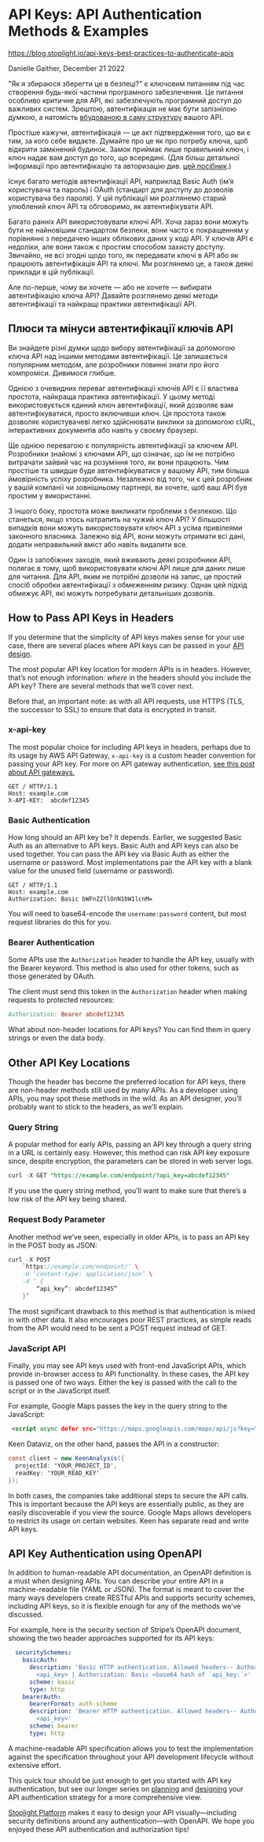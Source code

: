 # API Keys: API Authentication Methods & Examples

https://blog.stoplight.io/api-keys-best-practices-to-authenticate-apis

Danielle Gaither, December 21 2022

"Як я збираюся зберегти це в безпеці?" є ключовим питанням під час створення будь-якої частини програмного забезпечення. Це питання особливо критичне для API, які забезпечують програмний доступ до важливих систем. Зрештою, автентифікація не має бути запізнілою думкою, а натомість [вбудованою в саму структуру](https://blog.stoplight.io/where-security-fits-in-your-api-design-process) вашого API.

Простіше кажучи, автентифікація — це акт підтвердження того, що ви є тим, за кого себе видаєте. Думайте про це як про потребу ключа, щоб відкрити замкнений будинок. Замок приймає лише правильний ключ, і ключ надає вам доступ до того, що всередині. (Для більш детальної інформації про автентифікацію та авторизацію див. [цей посібник](https://blog.stoplight.io/align-your-api-teams-on-auth-basics).)

Існує багато методів автентифікації API, наприклад Basic Auth (ім’я користувача та пароль) і OAuth (стандарт для доступу до дозволів користувача без пароля). У цій публікації ми розглянемо старий улюблений ключ API та обговоримо, як автентифікувати API.

Багато ранніх API використовували ключі API. Хоча зараз вони можуть бути не найновішим стандартом безпеки, вони часто є покращенням у порівнянні з передачею інших облікових даних у коді API. У ключів API є недоліки, але вони також є простим способом захисту доступу. Звичайно, не всі згодні щодо того, як передавати ключі в API або як працюють автентифікація API та ключі. Ми розглянемо це, а також деякі приклади в цій публікації.

Але по-перше, чому ви хочете — або не хочете — вибирати автентифікацію ключа API? Давайте розглянемо деякі методи автентифікації та найкращі практики автентифікації API.

## Плюси та мінуси автентифікації ключів API

Ви знайдете різні думки щодо вибору автентифікації за допомогою ключа API над іншими методами автентифікації. Це залишається популярним методом, але розробники повинні знати про його компроміси. Дивимося глибше.

Однією з очевидних переваг автентифікації ключів API є її властива простота, найкраща практика автентифікації. У цьому методі використовується єдиний ключ автентифікації, який дозволяє вам автентифікуватися, просто включивши ключ. Ця простота також дозволяє користувачеві легко здійснювати виклики за допомогою cURL, інтерактивних документів або навіть у своєму браузері.

Ще однією перевагою є популярність автентифікації за ключем API. Розробники знайомі з ключами API, що означає, що їм не потрібно витрачати зайвий час на розуміння того, як вони працюють. Чим простіше та швидше буде автентифікуватися у вашому API, тим більша ймовірність успіху розробника. Незалежно від того, чи є цей розробник у вашій компанії чи зовнішньому партнері, ви хочете, щоб ваш API був простим у використанні.

З іншого боку, простота може викликати проблеми з безпекою. Що станеться, якщо хтось натрапить на чужий ключ API? У більшості випадків вони можуть використовувати ключ API з усіма привілеями законного власника. Залежно від API, вони можуть отримати всі дані, додати неправильний вміст або навіть видалити все.

Один із запобіжних заходів, який вживають деякі розробники API, полягає в тому, щоб використовувати ключі API лише для даних лише для читання. Для API, яким не потрібні дозволи на запис, це простий спосіб обробки автентифікації з обмеженням ризику. Однак цей підхід обмежує API, які можуть потребувати детальніших дозволів.

## How to Pass API Keys in Headers

If you determine that the simplicity of API keys makes sense for your use case, there are several places where API keys can be passed in your [API design](https://stoplight.io/api-design-guide/basics/). 

The most popular API key location for modern APIs is in headers. However, that’s not enough information: *where* in the headers should you include the API key? There are several methods that we’ll cover next.

Before that, an important note: as with all API requests, use HTTPS  (TLS, the successor to SSL) to ensure that data is encrypted in transit.

### x-api-key

The most popular choice for including API keys in headers, perhaps due to its usage by AWS API Gateway, ``x-api-key`` is a custom header convention for passing your API key. For more on API gateway authentication, [see this post about API gateways.](https://blog.stoplight.io/api-proxy-vs-api-gateway-c008c942a02d)

```vbnet
GET / HTTP/1.1
Host: example.com
X-API-KEY:  abcdef12345
```

### Basic Authentication

How long should an API key be? It depends. Earlier, we suggested  Basic Auth as an alternative to API keys. Basic Auth and API keys can  also be used together. You can pass the API key via Basic Auth as either the username or password. Most implementations pair the API key with a  blank value for the unused field (username or password).

```vbnet
GET / HTTP/1.1
Host: example.com
Authorization: Basic bWFnZ2llOnN1bW1lcnM=
```

You will need to base64-encode the ``username:password`` content, but most request libraries do this for you.

### Bearer Authentication

Some APIs use the ``Authorization`` header to handle the API key, usually with the Bearer keyword. This  method is also used for other tokens, such as those generated by OAuth.

The client must send this token in the `Authorization` header when making requests to protected resources:

```makefile
Authorization: Bearer abcdef12345
```

What about non-header locations for API keys? You can find them in query strings or even the data body.

## Other API Key Locations

Though the header has become the preferred location for API keys,  there are non-header methods still used by many APIs. As a developer  using APIs, you may spot these methods in the wild. As an API designer,  you’ll probably want to stick to the headers, as we’ll explain.

### Query String

A popular method for early APIs, passing an API key through a query  string in a URL is certainly easy. However, this method can risk API key exposure since, despite encryption, the parameters can be stored in web server logs.

```sql
curl -X GET "https://example.com/endpoint/?api_key=abcdef12345"
```

If you use the query string method, you’ll want to make sure that there’s a low risk of the API key being shared.

### Request Body Parameter

Another method we’ve seen, especially in older APIs, is to pass an API key in the POST body as JSON:

```cpp
curl -X POST
	`https://example.com/endpoint/’ \
	-H ‘content-type: application/json’ \
	-d ‘ {
		“api_key”: abcdef12345”
	}’
```

The most significant drawback to this method is that authentication  is mixed in with other data. It also encourages poor REST practices, as  simple reads from the API would need to be sent a POST request instead  of GET.

### JavaScript API

Finally, you may see API keys used with front-end JavaScript APIs,  which provide in-browser access to API functionality. In these cases,  the API key is passed one of two ways. Either the key is passed with the call to the script or in the JavaScript itself.

For example, Google Maps passes the key in the query string to the JavaScript:

```xml
 <script async defer src="https://maps.googleapis.com/maps/api/js?key=YOUR_API_KEY&callback=initMap" type="text/javascript"></script>
```

Keen Dataviz, on the other hand, passes the API in a constructor:

```csharp
const client = new KeenAnalysis({
  projectId: 'YOUR_PROJECT_ID',
  readKey: 'YOUR_READ_KEY'
});
```

In both cases, the companies take additional steps to secure the API  calls. This is important because the API keys are essentially public, as they are easily discoverable if you view the source. Google Maps allows developers to restrict its usage on certain websites. Keen has separate read and write API keys.

##  API Key Authentication using OpenAPI

In addition to human-readable API documentation, an OpenAPI  definition is a must when designing APIs. You can describe your entire  API in a machine-readable file (YAML or JSON). The format is meant to  cover the many ways developers create RESTful APIs and supports security schemes, including API keys, so it is flexible enough for any of the  methods we’ve discussed. 

For example, here is the security section of Stripe’s OpenAPI  document, showing the two header approaches supported for its API keys:

```yaml
  securitySchemes:
    basicAuth:
      description: 'Basic HTTP authentication. Allowed headers-- Authorization: Basic
        <api_key> | Authorization: Basic <base64 hash of `api_key:`>'
      scheme: basic
      type: http
    bearerAuth:
      bearerFormat: auth-scheme
      description: 'Bearer HTTP authentication. Allowed headers-- Authorization: Bearer
        <api_key>'
      scheme: bearer
      type: http
```

A machine-readable API specification allows you to test the  implementation against the specification throughout your API development lifecycle without extensive effort.

This quick tour should be just enough to get you started with API key authentication, but see our longer series on [planning](https://blog.stoplight.io/plan-your-api-auth-strategy-with-careful-questions-auth-part-2) and [designing](https://blog.stoplight.io/design-first-auth-choose-a-strategy-that-works-auth-part-3) your API authentication strategy for a more comprehensive view.

[Stoplight Platform](https://docs.stoplight.io/docs/platform/52ab0a117eadd-welcome-to-the-stoplight-docs) makes it easy to design your API visually—including security  definitions around any authentication—with OpenAPI. We hope you enjoyed  these API authentication and authorization tips!